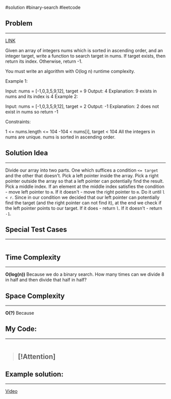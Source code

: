 #solution 
#binary-search
#leetcode
## Problem
___
[LINK](https://leetcode.com/problems/binary-search/description/)

Given an array of integers nums which is sorted in ascending order, and an integer target, write a function to search target in nums. If target exists, then return its index. Otherwise, return -1.

You must write an algorithm with O(log n) runtime complexity.

Example 1:

Input: nums = [-1,0,3,5,9,12], target = 9
Output: 4
Explanation: 9 exists in nums and its index is 4
Example 2:

Input: nums = [-1,0,3,5,9,12], target = 2
Output: -1
Explanation: 2 does not exist in nums so return -1
 

Constraints:

1 <= nums.length <= 104
-104 < nums[i], target < 104
All the integers in nums are unique.
nums is sorted in ascending order.


## Solution Idea
___
Divide our array into two parts. One which suffices a condition `<= target` and the other that doesn't. Pick a left pointer inside the array. Pick a right pointer outside the array so that a left pointer can potentially find the result.
Pick a middle index. If an element at the middle index satisfies the condition - move left pointer to `m`. If it doesn't - move the right pointer to `m`. Do it until `l < r`.
Since in our condition we decided that our left pointer can potentially find the target (and the right pointer can not find it), at the end we check if the left pointer points to our target. If it does - return `l`. If it doesn't - return `-1`.

## Special Test Cases
___
```

```

## Time Complexity
___
**O(log(n))** 
Because we do a binary search. How many times can we divide 8 in half and then divide that half in half?

## Space Complexity
___
**O(?)**
Because

## My Code:
___
```go


```

> [!Attention]
> - 


## Example solution:
___
[Video](VIDEO_LINK)

```go


```